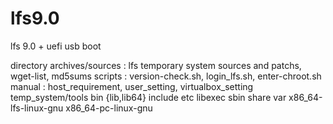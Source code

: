 # lfs9.0
lfs 9.0 + uefi usb boot

directory
    archives/sources  :  lfs temporary system sources and patchs,  wget-list,  md5sums
    scripts           :  version-check.sh,  login_lfs.sh,  enter-chroot.sh
    manual            :  host_requirement,  user_setting,  virtualbox_setting
    temp_system/tools
        bin
        {lib,lib64}
        include
        etc
        libexec
        sbin
        share
        var
        x86_64-lfs-linux-gnu
        x86_64-pc-linux-gnu
